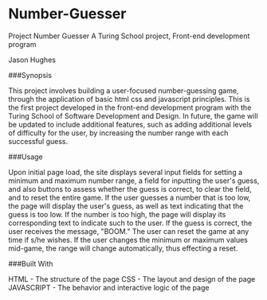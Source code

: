 # Number-Guesser



Project Number Guesser
A Turing School project, Front-end development program

Jason Hughes

###Synopsis

This project involves building a user-focused number-guessing game, through the application of basic html css and javascript principles. This is the first project developed in the front-end development program with the Turing School of Software Development and Design. In future, the game will be updated to include additional features, such as adding additional levels of difficulty for the user, by increasing the number range with each successful guess.

###Usage

Upon initial page load, the site displays several input fields for setting a minimum and maximum number range, a field for inputting the user's guess, and also buttons to assess whether the guess is correct, to clear the field, and to reset the entire game. If the user guesses a number that is too low, the page will display the user's guess, as well as text indicating that the guess is too low. If the number is too high, the page will display its corresponding text to indicate such to the user. If the guess is correct, the user receives the message, "BOOM." The user can reset the game at any time if s/he wishes. If the user changes the minimum or maximum values mid-game, the range will change automatically, thus effecting a reset.

###Built With

HTML - The structure of the page
CSS - The layout and design of the page
JAVASCRIPT - The behavior and interactive logic of the page
